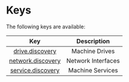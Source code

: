 ﻿# Keys

The following keys are available:

|              Key               |    Description     |
|:------------------------------:|:------------------:|
|   [drive.discovery](./drive)   |   Machine Drives   |
| [network.discovery](./network) | Network Interfaces |
| [service.discovery](./service) |  Machine Services  |
